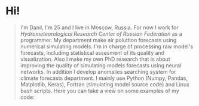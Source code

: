 # Hi!
> I'm Danil, I'm 25 and I live in Moscow, Russia.
> For now I work for *Hydrometeorological Research Center of Russian Federation* as a programmer. 
> My department make air poluttion forecasts using numerical simulating models.
> I'm in charge of processing raw model's forecasts, including statistical assesment of its quality and visualization.
> Also I make my own PhD research that is about improving the quality of simulating models forecasts using neural networks.
> In addition I develop anomalies searching system for climate forecasts department.
> I mainly use Python (Numpy, Pandas, Matplotlib, Keras), Fortran (simulating model source code) and Linux bash scripts.
> Here you can take a view on some examples of my code:
